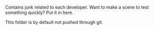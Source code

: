 Contains junk related to each developer.
Want to make a scene to test something quickly?
Put it in here.

This folder is by default not pushed through git.
